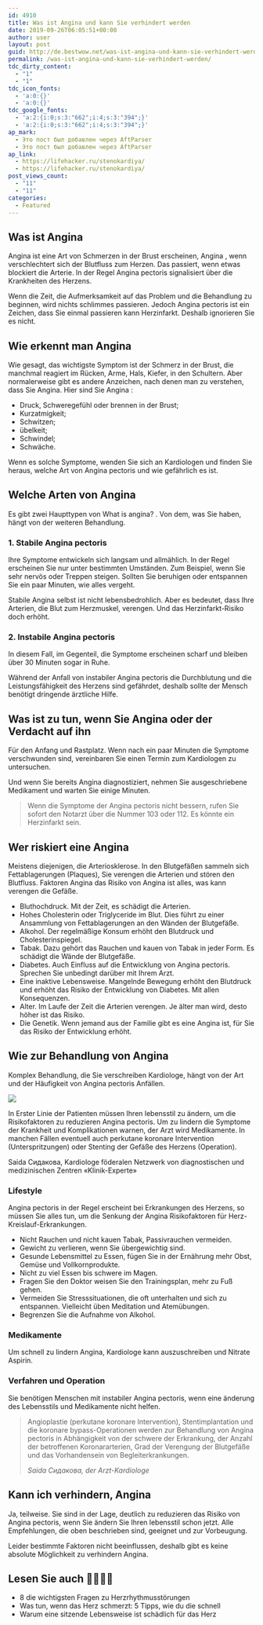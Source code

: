 ```yaml
---
id: 4910
title: Was ist Angina und kann Sie verhindert werden
date: 2019-09-26T06:05:51+00:00
author: user
layout: post
guid: http://de.bestwow.net/was-ist-angina-und-kann-sie-verhindert-werden/
permalink: /was-ist-angina-und-kann-sie-verhindert-werden/
tdc_dirty_content:
  - "1"
  - "1"
tdc_icon_fonts:
  - 'a:0:{}'
  - 'a:0:{}'
tdc_google_fonts:
  - 'a:2:{i:0;s:3:"662";i:4;s:3:"394";}'
  - 'a:2:{i:0;s:3:"662";i:4;s:3:"394";}'
ap_mark:
  - Это пост был добавлен через AftParser
  - Это пост был добавлен через AftParser
ap_link:
  - https://lifehacker.ru/stenokardiya/
  - https://lifehacker.ru/stenokardiya/
post_views_count:
  - "11"
  - "11"
categories:
  - Featured
---
```

## Was ist Angina

Angina ist eine Art von Schmerzen in der Brust erscheinen,  <span><span> Angina </span> </span>, wenn verschlechtert sich der Blutfluss zum Herzen. Das passiert, wenn etwas blockiert die Arterie. In der Regel Angina pectoris signalisiert über die Krankheiten des Herzens.

Wenn die Zeit, die Aufmerksamkeit auf das Problem und die Behandlung zu beginnen, wird nichts schlimmes passieren. Jedoch Angina pectoris ist ein Zeichen, dass Sie einmal passieren kann Herzinfarkt. Deshalb ignorieren Sie es nicht.

## Wie erkennt man Angina

Wie gesagt, das wichtigste Symptom ist der Schmerz in der Brust, die manchmal reagiert im Rücken, Arme, Hals, Kiefer, in den Schultern. Aber normalerweise gibt es andere Anzeichen, nach denen man zu verstehen, dass Sie Angina. Hier sind Sie <span><span> Angina </span> </span>:

  * Druck, Schweregefühl oder brennen in der Brust;
  * Kurzatmigkeit;
  * Schwitzen;
  * übelkeit;
  * Schwindel;
  * Schwäche.

Wenn es solche Symptome, wenden Sie sich an Kardiologen und finden Sie heraus, welche Art von Angina pectoris und wie gefährlich es ist.

## Welche Arten von Angina

Es gibt zwei Haupttypen von <span><span> What is angina? </span> </span>. Von dem, was Sie haben, hängt von der weiteren Behandlung.

### 1. Stabile Angina pectoris

Ihre Symptome entwickeln sich langsam und allmählich. In der Regel erscheinen Sie nur unter bestimmten Umständen. Zum Beispiel, wenn Sie sehr nervös oder Treppen steigen. Sollten Sie beruhigen oder entspannen Sie ein paar Minuten, wie alles vergeht.

Stabile Angina selbst ist nicht lebensbedrohlich. Aber es bedeutet, dass Ihre Arterien, die Blut zum Herzmuskel, verengen. Und das Herzinfarkt-Risiko doch erhöht.

### 2. Instabile Angina pectoris

In diesem Fall, im Gegenteil, die Symptome erscheinen scharf und bleiben über 30 Minuten sogar in Ruhe.

Während der Anfall von instabiler Angina pectoris die Durchblutung und die Leistungsfähigkeit des Herzens sind gefährdet, deshalb sollte der Mensch benötigt dringende ärztliche Hilfe.

## Was ist zu tun, wenn Sie Angina oder der Verdacht auf ihn

Für den Anfang und Rastplatz. Wenn nach ein paar Minuten die Symptome verschwunden sind, vereinbaren Sie einen Termin zum Kardiologen zu untersuchen.

Und wenn Sie bereits Angina diagnostiziert, nehmen Sie ausgeschriebene Medikament und warten Sie einige Minuten.

> Wenn die Symptome der Angina pectoris nicht bessern, rufen Sie sofort den Notarzt über die Nummer 103 oder 112. Es könnte ein Herzinfarkt sein.

## Wer riskiert eine Angina

Meistens diejenigen, die Arteriosklerose. In den Blutgefäßen sammeln sich Fettablagerungen (Plaques), Sie verengen die Arterien und stören den Blutfluss. Faktoren <span><span> Angina </span> </span> das Risiko von Angina ist alles, was kann verengen die Gefäße.

  * Bluthochdruck. Mit der Zeit, es schädigt die Arterien.
  * Hohes Cholesterin oder Triglyceride im Blut. Dies führt zu einer Ansammlung von Fettablagerungen an den Wänden der Blutgefäße.
  * Alkohol. Der regelmäßige Konsum erhöht den Blutdruck und Cholesterinspiegel.
  * Tabak. Dazu gehört das Rauchen und kauen von Tabak in jeder Form. Es schädigt die Wände der Blutgefäße.
  * Diabetes. Auch Einfluss auf die Entwicklung von Angina pectoris. Sprechen Sie unbedingt darüber mit Ihrem Arzt.
  * Eine inaktive Lebensweise. Mangelnde Bewegung erhöht den Blutdruck und erhöht das Risiko der Entwicklung von Diabetes. Mit allen Konsequenzen.
  * Alter. Im Laufe der Zeit die Arterien verengen. Je älter man wird, desto höher ist das Risiko.
  * Die Genetik. Wenn jemand aus der Familie gibt es eine Angina ist, für Sie das Risiko der Entwicklung erhöht.

## Wie zur Behandlung von Angina

Komplex Behandlung, die Sie verschreiben Kardiologe, hängt von der Art und der Häufigkeit von Angina pectoris Anfällen.

<div>
  <div>
    <img src="http://de.bestwow.net/wp-content/uploads/2019/09/chto-takoe-stenokardiya-i-mozhno-li-ee-predotvratit-1.jpg" />
  </div>
  
  <div>
    <p>
      In Erster Linie der Patienten müssen Ihren lebensstil zu ändern, um die Risikofaktoren zu reduzieren Angina pectoris. Um zu lindern die Symptome der Krankheit und Komplikationen warnen, der Arzt wird Medikamente. In manchen Fällen eventuell auch perkutane koronare Intervention (Unterspritzungen) oder Stenting der Gefäße des Herzens (Operation).
    </p></p>
  </div>
  
  <div>
    Saida Сидакова, Kardiologe föderalen Netzwerk von diagnostischen und medizinischen Zentren «Klinik-Experte»
  </div></p>
</div>

### Lifestyle

Angina pectoris in der Regel erscheint bei Erkrankungen des Herzens, so müssen Sie alles tun, um die Senkung der <span><span> Angina </span> </span> Risikofaktoren für Herz-Kreislauf-Erkrankungen.

  * Nicht Rauchen und nicht kauen Tabak, Passivrauchen vermeiden.
  * Gewicht zu verlieren, wenn Sie übergewichtig sind.
  * Gesunde Lebensmittel zu Essen, fügen Sie in der Ernährung mehr Obst, Gemüse und Vollkornprodukte.
  * Nicht zu viel Essen bis schwere im Magen.
  * Fragen Sie den Doktor weisen Sie den Trainingsplan, mehr zu Fuß gehen.
  * Vermeiden Sie Stresssituationen, die oft unterhalten und sich zu entspannen. Vielleicht üben Meditation und Atemübungen.
  * Begrenzen Sie die Aufnahme von Alkohol.

### Medikamente

Um schnell zu lindern Angina, Kardiologe kann auszuschreiben und Nitrate Aspirin.

### Verfahren und Operation

Sie benötigen Menschen mit instabiler Angina pectoris, wenn eine änderung des Lebensstils und Medikamente nicht helfen.

> <div>
>   <p>
>     Angioplastie (perkutane koronare Intervention), Stentimplantation und die koronare bypass-Operationen werden zur Behandlung von Angina pectoris in Abhängigkeit von der schwere der Erkrankung, der Anzahl der betroffenen Koronararterien, Grad der Verengung der Blutgefäße und das Vorhandensein von Begleiterkrankungen.
>   </p></p>
> </div>
> 
> _Saida Сидакова, der Arzt-Kardiologe_

## Kann ich verhindern, Angina

Ja, teilweise. Sie sind in der Lage, deutlich zu reduzieren das Risiko von Angina pectoris, wenn Sie ändern Sie Ihren lebensstil schon jetzt. Alle Empfehlungen, die oben beschrieben sind, geeignet und zur Vorbeugung.

Leider bestimmte Faktoren nicht beeinflussen, deshalb gibt es keine absolute Möglichkeit zu verhindern Angina.

<div>
  <h2 class="read-also__title">
    <span>Lesen Sie auch</span> <span>💉💊👩🦰 </span>
  </h2>
  
  <ul class="read-also__list">
    <li>
      8 die wichtigsten Fragen zu Herzrhythmusstörungen
    </li>
    <li>
      Was tun, wenn das Herz schmerzt: 5 Tipps, wie du die schnell
    </li>
    <li>
      Warum eine sitzende Lebensweise ist schädlich für das Herz
    </li>
  </ul>
</div>